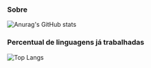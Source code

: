 ### Sobre
![Anurag's GitHub stats](https://github-readme-stats.vercel.app/api?username=CarlHenry670&show_icons=true)

### Percentual de linguagens já trabalhadas
![Top Langs](https://github-readme-stats.vercel.app/api/top-langs/?username=CarlHenry670&layout=compact)

